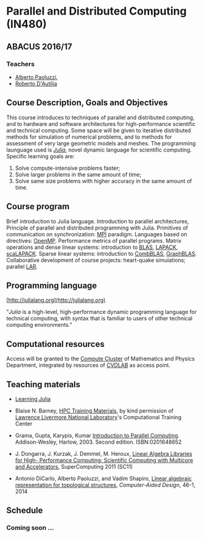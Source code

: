 # Parallel and Distributed Computing (IN480)

## ABACUS 2016/17

### Teachers

*	[Alberto Paoluzzi](http://paoluzzi.dia.uniroma3.it), 
*	[Roberto D'Autilia](https://www.researchgate.net/profile/Roberto_DAutilia)

## Course Description, Goals and Objectives

This course introduces to techniques of parallel and  distributed computing, and to hardware and software architectures for high-performance scientific and technical computing. Some space will be given to iterative distributed methods for simulation of numerical problems, and to methods for assessment of very large geometric models and meshes. The programming launguage used is [_Julia_](http://julialang.org), novel dynamic language for scientific computing. Specific learning goals are:

1. Solve compute-intensive problems faster;
2. Solve larger problems in the same amount of time;
3. Solve same size problems with higher accuracy in the same amount of time.

## Course program

Brief introduction to Julia language. Introduction to parallel architectures, Principle of parallel and distributed programming with Julia. Primitives of communication on synchronization: [MPI](https://www.open-mpi.org) paradigm. Languages based on directives: [OpenMP](http://openmp.org/wp/). Performance metrics of parallel programs. Matrix operations and dense linear systems: introduction to [BLAS](http://www.netlib.org/blas/), [LAPACK](http://www.netlib.org/blas/), [scaLAPACK](http://www.netlib.org/scalapack/). Sparse linear systems: introduction to [CombBLAS](http://gauss.cs.ucsb.edu/~aydin/CombBLAS/html/), [GraphBLAS](http://graphblas.org/index.php/Graph_BLAS_Forum). Collaborative development of course projects: heart-quake simulations; parallel  [LAR](https://github.com/cvdlab/LAR.jl).

## Programming language

[http://julialang.org](http://julialang.org)

"_Julia_ is a high-level, high-performance dynamic programming language for technical computing, with syntax that is familiar to users of other technical computing environments."

## Computational resources

Access will be granted to the [Compute Cluster](http://web-cluster.fis.uniroma3.it)  of Mathematics and Physics Department, integrated by resources of [CVDLAB](http://cvdlab.org) as access point.

## Teaching materials

*	[Learning Julia](https://www.manning.com/books/julia-in-action)

*	Blaise N. Barney, [HPC Training Materials](https://computing.llnl.gov/tutorials/parallel_comp/), by kind permission of [Lawrence Livermore National Laboratory](https://www.llnl.gov)'s Computational Training Center

*	Grama, Gupta, Karypis, Kumar [Introduction to Parallel Computing](http://srmcse.weebly.com/uploads/8/9/0/9/8909020/introduction_to_parallel_computing_second_edition-ananth_grama..pdf). Addison-Wesley, Harlow, 2003. Second edition. ISBN:0201648652

*	J. Dongarra, J. Kurzak, J. Demmel, M. Heroux, [Linear Algebra Libraries for High- Performance Computing: Scientific Computing with Multicore and Accelerators](http://www.netlib.org/utk/people/JackDongarra/SLIDES/sc2011-tutorial.pdf), SuperComputing 2011 (SC11)

*	Antonio DiCarlo, Alberto Paoluzzi, and Vadim Shapiro, [Linear algebraic representation for topological structures](http://www.sciencedirect.com/science/article/pii/S001044851300184X), _Computer-Aided Design_, 46-1, 2014

## Schedule

### Coming soon ...

<!-- to be used as an exmaple
### March 2017

| # | date | arguments | category |
|--:|------|-----------|----------|
| 1 | Mon  6 | [Introduction to Julia](lessons/2017-03-06/lecture-01.pdf) | Programming |
| 2 | Wed  8 | [Overview of parallel computing](lessons/2017-03-08/lecture-02.pdf) | Theory |
| 3 | Mon  13 | [Git & GitHub, Julia packages](lessons/2017-03-13/lecture-03.pdf) | Programming |
| 4 | Wed 15 | [Concepts and Terminology](lessons/2017-03-15/lecture-04.pdf) | Theory |
| 5 | Mon 20 | [Parallel Architectures and Programming Models](lessons/2017-03-20/) | Theory |
| 6 | Wed 22 | x | Practice |
| 7 | Mon 27 | [Parallel Programming in Julia](lessons/2017-03-27/) | Programming |
| 8 | Wed 29 | [Parallel Programming in Julia](lessons/2017-03-29/) | Theory |
-->
